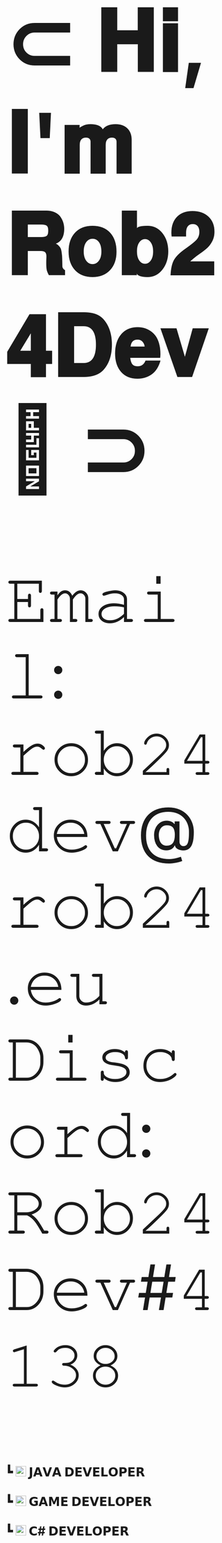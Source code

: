 <h1 style="font-size:20vw">⊂ 𝐇𝐢, 𝐈'𝐦 𝐑𝐨𝐛𝟐𝟒𝐃𝐞𝐯👋 ⊃</h1>
<p style="font-size:15vw">𝙴𝚖𝚊𝚒𝚕: 𝚛𝚘𝚋𝟸𝟺𝚍𝚎𝚟@𝚛𝚘𝚋𝟸𝟺.𝚎𝚞 𝙳𝚒𝚜𝚌𝚘𝚛𝚍: 𝚁𝚘𝚋𝟸𝟺𝙳𝚎𝚟#𝟺𝟷𝟹𝟾</p>
<h1 style="border-radius:15px"/>┗  <img src="https://cdn-icons-png.flaticon.com/128/5968/5968282.png" style="width:24px;height:24px;"> 𝗝𝗔𝗩𝗔 𝗗𝗘𝗩𝗘𝗟𝗢𝗣𝗘𝗥  <br> <br> ┗ <img src="https://cdn-icons-png.flaticon.com/128/5969/5969294.png" style="width:24px;height:24px;"> 𝗚𝗔𝗠𝗘 𝗗𝗘𝗩𝗘𝗟𝗢𝗣𝗘𝗥 <br> <br> ┗ <img src="https://cdn-icons-png.flaticon.com/128/6132/6132221.png" style="width:24px;height:24px;"> 𝗖# 𝗗𝗘𝗩𝗘𝗟𝗢𝗣𝗘𝗥 </h1>
<h1 style="font-size:20vw">𝗛𝗢𝗕𝗕𝗜𝗘𝗦</h1>
<h1 style="font-size:15vw">
┗ <img src="https://cdn-icons-png.flaticon.com/128/2420/2420249.png" style="width:28px;height:28px;"> Programming(Games,Discord Bots, MCPlugins, Applications)  <br> 
┗ <img src="https://cdn-icons-png.flaticon.com/128/4257/4257483.png" style="width:28px;height:28px;"> Technology  <br> 
┗ <img src="https://cdn-icons-png.flaticon.com/128/1409/1409036.png" style="width:28px;height:28px;"> Minecraft Server Setup  <br> 
┗ <img src="https://cdn-icons-png.flaticon.com/128/2335/2335279.png" style="width:28px;height:28px;"> Discord Server Setup</h1>
<h1 style="font-size:20vw">𝗪𝗛𝗔𝗧 𝗔𝗠 𝗜 𝗪𝗢𝗥𝗞𝗜𝗡𝗚 𝗢𝗡?</h1>
<h1 style="font-size:15vw">┗ RevenantDevelopments <br> &ensp; ┗ A team that makes plugins and discord bots for people. <br> &ensp; ┗ Status: Coming Soon!  <br> ┗ NewTonium Studio <br> &ensp; ┗ A studio that will make computer and mobile games. <br> &ensp; ┗ Status: Coming Soon!</h1>
<p style="font-size:15vw"><br></p>
<h1 style="font-size:160%">⊂ 𝐓𝐇𝐀𝐍𝐊 𝐘𝐎𝐔 𝐅𝐎𝐑 𝐕𝐈𝐄𝐖𝐈𝐍𝐆 𝐌𝐘 𝐏𝐑𝐎𝐅𝐈𝐋𝐄 🙏 ⊃</h1>
